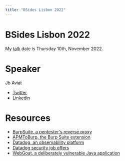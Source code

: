 ```yaml
---
title: "BSides Lisbon 2022"
---
```


# BSides Lisbon 2022

My [talk](https://bsidessf2022.sched.com/event/rjrC/xss-mitigation-the-state-of-the-art) date is Thursday 10th, November 2022.

# Speaker

Jb Aviat
 - [Twitter](https://twitter.com/JbAviat)
 - [Linkedin](https://www.linkedin.com/in/jeanbaptisteaviat/)

# Resources

- [BurpSuite, a pentester's reverse proxy](https://portswigger.net/burp/)
- [APMToBurp, the Burp Suite extension](https://github.com/aviat/APMToBurp)
- [Datadog, an observability platform](https://www.datadoghq.com/)
- [Datadog security job offers](https://securitylabs.datadoghq.com/#work-with-us)
- [WebGoat, a deliberately vulnerable Java application](https://github.com/WebGoat/WebGoat)